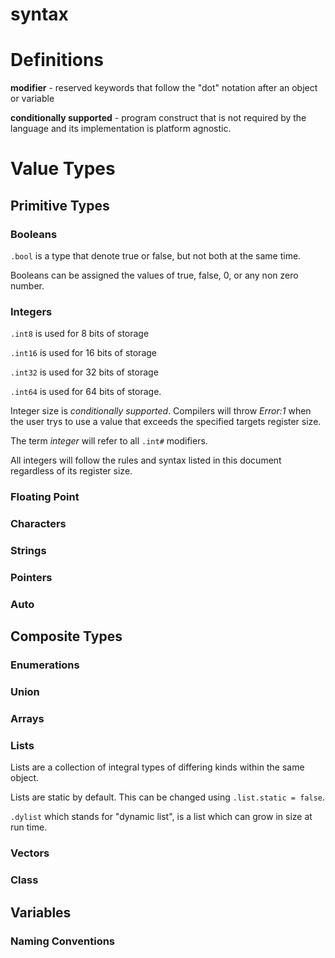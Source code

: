 # syntax

# Definitions
**modifier** - reserved keywords that follow the "dot" notation after an object or variable

**conditionally supported** - program construct that is not required by the language and its implementation is platform agnostic.
# Value Types
## Primitive Types
### Booleans

`.bool` is a type that denote true or false, but not both at the same time.

Booleans can be assigned the values of true, false, 0, or any non zero number. 
### Integers

`.int8` is used for 8 bits of storage

`.int16` is used for 16 bits of storage

`.int32` is used for 32 bits of storage

`.int64` is used for 64 bits of storage.

Integer size is *conditionally supported*. Compilers will throw *Error:1* when the user trys to use a value that exceeds the specified targets register size.

The term *integer* will refer to all `.int#` modifiers.

All integers will follow the rules and syntax listed in this document regardless of its register size.
### Floating Point
### Characters
### Strings
### Pointers
### Auto
## Composite Types
### Enumerations
### Union
### Arrays
### Lists
Lists are a collection of integral types of differing kinds within the same object.

Lists are static by default. This can be changed using `.list.static = false`.

`.dylist` which stands for "dynamic list", is a list which can grow in size at run time.

### Vectors
### Class
## Variables
### Naming Conventions

